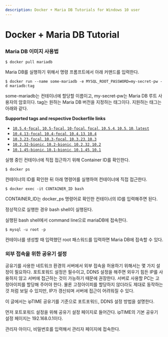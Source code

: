 ```yaml
---
description: Docker + Maria DB Tutorials for Windows 10 user
---
```


# Docker + Maria DB Tutorial

### Maria DB 이미지 사용법

```text
$ docker pull mariadb
```

Maria DB를 실행하기 위해서 명령 프롬프트에서 아래 커맨드를 입력한다.

```text
$ docker run --name some-mariadb -e MYSQL_ROOT_PASSWORD=my-secret-pw -d mariadb:tag
```

some-mariadb는 컨테이너에 할당할 이름이고, my-secret-pw는 Maria DB 루트 사용자의 암호이다. tag는 원하는 Maria DB 버전을 지정하는 태그이다. 지원하는 태그는 아래와 같다.

**Supported tags and respective Dockerfile links**

* [`10.5.4-focal`, `10.5-focal`, `10-focal`, `focal`, `10.5.4`, `10.5`, `10`, `latest`](https://github.com/docker-library/mariadb/blob/8ec795570021bdcf933a60d13b4631912634a5cc/10.5/Dockerfile)
* [`10.4.13-focal`, `10.4-focal`, `10.4.13`, `10.4`](https://github.com/docker-library/mariadb/blob/8ec795570021bdcf933a60d13b4631912634a5cc/10.4/Dockerfile)
* [`10.3.23-focal`, `10.3-focal`, `10.3.23`, `10.3`](https://github.com/docker-library/mariadb/blob/8ec795570021bdcf933a60d13b4631912634a5cc/10.3/Dockerfile)
* [`10.2.32-bionic`, `10.2-bionic`, `10.2.32`, `10.2`](https://github.com/docker-library/mariadb/blob/8ec795570021bdcf933a60d13b4631912634a5cc/10.2/Dockerfile)
* [`10.1.45-bionic`, `10.1-bionic`, `10.1.45`, `10.1`](https://github.com/docker-library/mariadb/blob/8ec795570021bdcf933a60d13b4631912634a5cc/10.1/Dockerfile)

실행 중인 컨테이너에 직접 접근하기 위해 Container ID를 확인한다.

```text
$ docker ps
```

컨테이너의 ID를 확인한 뒤 아래 명령어를 실행하여 컨테이너에 직접 접근한다.

```text
$ docker exec -it CONTAINER_ID bash
```

CONTAINER\_ID는 docker\_ps 명령어로 확인한 컨테이너의 ID를 입력해주면 된다.

정상적으로 실행한 경우 bash shell이 실행된다.

실행된 bash shell에서 command line으로 mariaDB에 접속한다.

```text
$ mysql -u root -p
```

 컨테이너를 생성할 때 입력했던 root 패스워드를 입력하면 Maria DB에 접속할 수 있다.



### 외부 접속을 위한 공유기 설정

공유기를 사용한 네트워크 환경의 서버에서 외부 접속을 허용하기 위해서는 몇 가지 설정이 필요하다. 포트포워드 설정은 필수이고, DDNS 설정을 해주면 외우기 힘든 IP를 사용하지 않고 서버에 접근하는 것이 가능하기 때문에 권장한다. 서버로 사용할 PC는 고정아이피를 할당해 주어야 한다. 물론 고정아이피를 할당하지 않더라도 제대로 동작하는 것 처럼 보일 수 있지만, IP가 갱신되며 서버에 접근이 어려워질 수 있다.

이 글에서는 ipTIME 공유기를 기준으로 포트포워드, DDNS 설정 방법을 설명한다.

먼저 포트포워드 설정을 위해 공유기 설정 페이지로 들어간다. ipTIME의 기본 공유기 설정 페이지는 192.168.0.1이다.

관리자 아이디, 비밀번호를 입력해서 관리자 페이지에 접속한다.  


